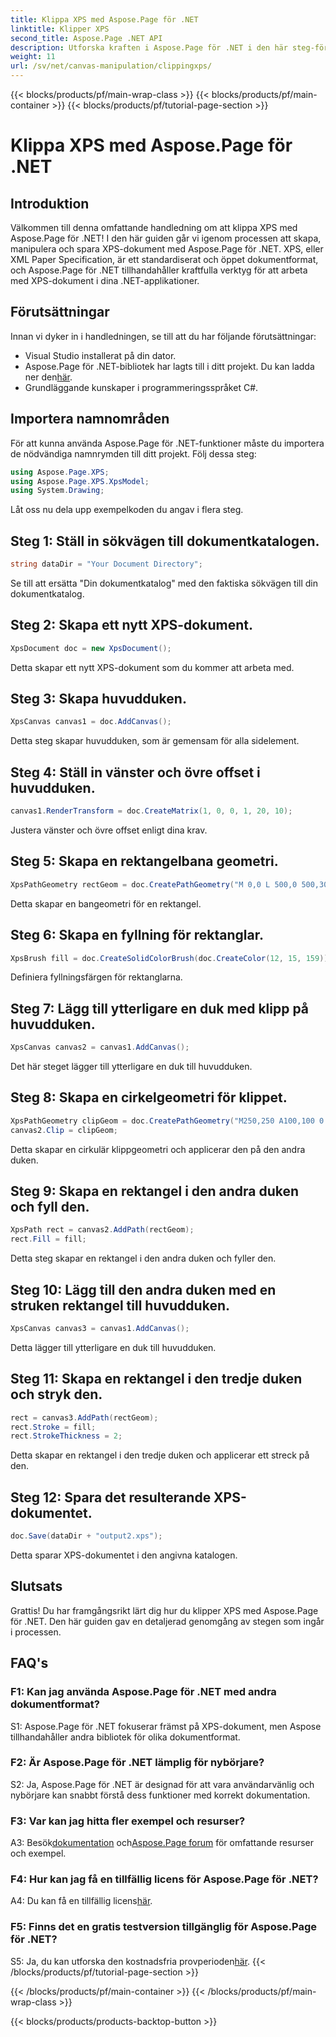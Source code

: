 ```yaml
---
title: Klippa XPS med Aspose.Page för .NET
linktitle: Klipper XPS
second_title: Aspose.Page .NET API
description: Utforska kraften i Aspose.Page för .NET i den här steg-för-steg-guiden om hur du klipper XPS-dokument. Skapa, manipulera och spara XPS-filer utan ansträngning.
weight: 11
url: /sv/net/canvas-manipulation/clippingxps/
---
```


{{< blocks/products/pf/main-wrap-class >}}
{{< blocks/products/pf/main-container >}}
{{< blocks/products/pf/tutorial-page-section >}}

# Klippa XPS med Aspose.Page för .NET

## Introduktion

Välkommen till denna omfattande handledning om att klippa XPS med Aspose.Page för .NET! I den här guiden går vi igenom processen att skapa, manipulera och spara XPS-dokument med Aspose.Page för .NET. XPS, eller XML Paper Specification, är ett standardiserat och öppet dokumentformat, och Aspose.Page för .NET tillhandahåller kraftfulla verktyg för att arbeta med XPS-dokument i dina .NET-applikationer.

## Förutsättningar

Innan vi dyker in i handledningen, se till att du har följande förutsättningar:

- Visual Studio installerat på din dator.
-  Aspose.Page för .NET-bibliotek har lagts till i ditt projekt. Du kan ladda ner den[här](https://releases.aspose.com/page/net/).
- Grundläggande kunskaper i programmeringsspråket C#.

## Importera namnområden

För att kunna använda Aspose.Page för .NET-funktioner måste du importera de nödvändiga namnrymden till ditt projekt. Följ dessa steg:

```csharp
using Aspose.Page.XPS;
using Aspose.Page.XPS.XpsModel;
using System.Drawing;
```

Låt oss nu dela upp exempelkoden du angav i flera steg.

## Steg 1: Ställ in sökvägen till dokumentkatalogen.

```csharp
string dataDir = "Your Document Directory";
```

Se till att ersätta "Din dokumentkatalog" med den faktiska sökvägen till din dokumentkatalog.

## Steg 2: Skapa ett nytt XPS-dokument.

```csharp
XpsDocument doc = new XpsDocument();
```

Detta skapar ett nytt XPS-dokument som du kommer att arbeta med.

## Steg 3: Skapa huvudduken.

```csharp
XpsCanvas canvas1 = doc.AddCanvas();
```

Detta steg skapar huvudduken, som är gemensam för alla sidelement.

## Steg 4: Ställ in vänster och övre offset i huvudduken.

```csharp
canvas1.RenderTransform = doc.CreateMatrix(1, 0, 0, 1, 20, 10);
```

Justera vänster och övre offset enligt dina krav.

## Steg 5: Skapa en rektangelbana geometri.

```csharp
XpsPathGeometry rectGeom = doc.CreatePathGeometry("M 0,0 L 500,0 500,300 0,300 Z");
```

Detta skapar en bangeometri för en rektangel.

## Steg 6: Skapa en fyllning för rektanglar.

```csharp
XpsBrush fill = doc.CreateSolidColorBrush(doc.CreateColor(12, 15, 159));
```

Definiera fyllningsfärgen för rektanglarna.

## Steg 7: Lägg till ytterligare en duk med klipp på huvudduken.

```csharp
XpsCanvas canvas2 = canvas1.AddCanvas();
```

Det här steget lägger till ytterligare en duk till huvudduken.

## Steg 8: Skapa en cirkelgeometri för klippet.

```csharp
XpsPathGeometry clipGeom = doc.CreatePathGeometry("M250,250 A100,100 0 1 1 250,50 100,100 0 1 1 250,250");
canvas2.Clip = clipGeom;
```

Detta skapar en cirkulär klippgeometri och applicerar den på den andra duken.

## Steg 9: Skapa en rektangel i den andra duken och fyll den.

```csharp
XpsPath rect = canvas2.AddPath(rectGeom);
rect.Fill = fill;
```

Detta steg skapar en rektangel i den andra duken och fyller den.

## Steg 10: Lägg till den andra duken med en struken rektangel till huvudduken.

```csharp
XpsCanvas canvas3 = canvas1.AddCanvas();
```

Detta lägger till ytterligare en duk till huvudduken.

## Steg 11: Skapa en rektangel i den tredje duken och stryk den.

```csharp
rect = canvas3.AddPath(rectGeom);
rect.Stroke = fill;
rect.StrokeThickness = 2;
```

Detta skapar en rektangel i den tredje duken och applicerar ett streck på den.

## Steg 12: Spara det resulterande XPS-dokumentet.

```csharp
doc.Save(dataDir + "output2.xps");
```

Detta sparar XPS-dokumentet i den angivna katalogen.

## Slutsats

Grattis! Du har framgångsrikt lärt dig hur du klipper XPS med Aspose.Page för .NET. Den här guiden gav en detaljerad genomgång av stegen som ingår i processen.

## FAQ's

### F1: Kan jag använda Aspose.Page för .NET med andra dokumentformat?

S1: Aspose.Page för .NET fokuserar främst på XPS-dokument, men Aspose tillhandahåller andra bibliotek för olika dokumentformat.

### F2: Är Aspose.Page för .NET lämplig för nybörjare?

S2: Ja, Aspose.Page för .NET är designad för att vara användarvänlig och nybörjare kan snabbt förstå dess funktioner med korrekt dokumentation.

### F3: Var kan jag hitta fler exempel och resurser?

 A3: Besök[dokumentation](https://reference.aspose.com/page/net/) och[Aspose.Page forum](https://forum.aspose.com/c/page/39) för omfattande resurser och exempel.

### F4: Hur kan jag få en tillfällig licens för Aspose.Page för .NET?

 A4: Du kan få en tillfällig licens[här](https://purchase.aspose.com/temporary-license/).

### F5: Finns det en gratis testversion tillgänglig för Aspose.Page för .NET?

 S5: Ja, du kan utforska den kostnadsfria provperioden[här](https://releases.aspose.com/).
{{< /blocks/products/pf/tutorial-page-section >}}

{{< /blocks/products/pf/main-container >}}
{{< /blocks/products/pf/main-wrap-class >}}

{{< blocks/products/products-backtop-button >}}

